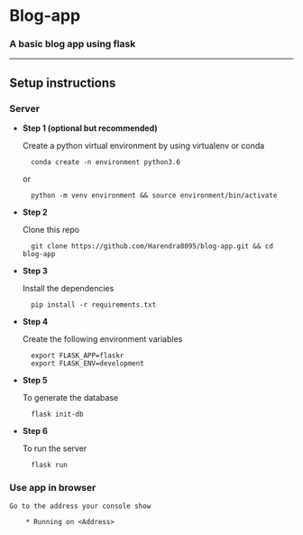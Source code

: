 # **Blog-app**
### A basic blog app using flask
--------------------------
## Setup instructions
### **Server**
* **Step 1 (optional but recommended)**

    Create a python virtual environment by using virtualenv or conda
    
        conda create -n environment python3.6

    or

        python -m venv environment && source environment/bin/activate
* **Step 2**

    Clone this repo
    
        git clone https://github.com/Harendra8095/blog-app.git && cd blog-app

* **Step 3**

    Install the dependencies
        
        pip install -r requirements.txt
* **Step 4**

    Create the following environment variables
    
        export FLASK_APP=flaskr
        export FLASK_ENV=development
* **Step 5**

    To generate the database
    
        flask init-db
* **Step 6**

    To run the server
    
        flask run

### **Use app in browser**

    Go to the address your console show

        * Running on <Address>
